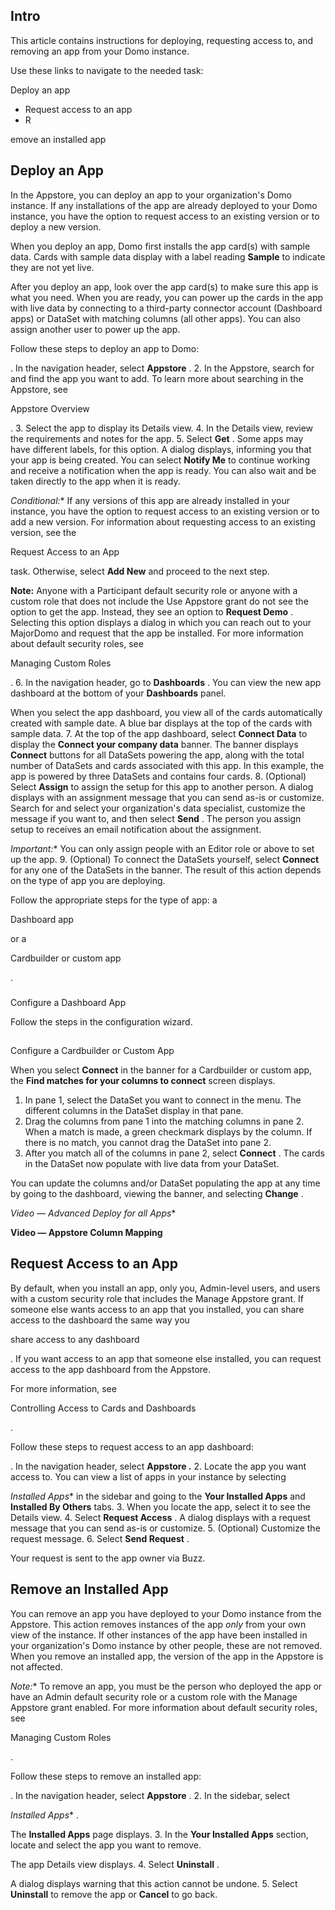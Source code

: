 

Intro
-------

This article contains instructions for deploying, requesting access to, and removing an app from your Domo instance.


 Use these links to navigate to the needed task:

 Deploy an app
* Request access to an app
* R


 emove an installed app

Deploy an App
-----------------

In the Appstore, you can deploy an app to your organization's Domo instance. If any installations of the app are already deployed to your Domo instance, you have the option to request access to an existing version or to deploy a new version.


 When you deploy an app, Domo first installs the app card(s) with sample data. Cards with sample data display with a label reading
 **Sample**
 to indicate they are not yet live.

After you deploy an app, look over the app card(s) to make sure this app is what you need. When you are ready, you can power up the cards in the app with live data by connecting to a third-party connector account (Dashboard apps) or DataSet with matching columns (all other apps). You can also assign another user to power up the app.


 Follow these steps to deploy an app to Domo:

. In the navigation header, select
 **Appstore**
 .
2. In the Appstore, search for and find the app you want to add. To learn more about searching in the Appstore, see

Appstore Overview

.
3. Select the app to display its Details view.
4. In the Details view, review the requirements and notes for the app.
5. Select
 **Get**
 . Some apps may have different labels, for this option. A dialog displays, informing you that your app is being created. You can select
 **Notify Me**
 to continue working and receive a notification when the app is ready. You can also wait and be taken directly to the app when it is ready.

*Conditional:**
 If any versions of this app are already installed in your instance, you have the option to request access to an existing version or to add a new version. For information about requesting access to an existing version, see the

Request Access to an App

task. Otherwise, select
 **Add New**
 and proceed to the next step.


**Note:**
 Anyone with a Participant default security role or anyone with a custom role that does not include the Use Appstore grant do not see the option to get the app. Instead, they see an option to
 **Request Demo**
 . Selecting this option displays a dialog in which you can reach out to your MajorDomo and request that the app be installed. For more information about default security roles, see

Managing Custom Roles

.
6. In the navigation header, go to
 **Dashboards**
 . You can view the new app dashboard at the bottom of your
 **Dashboards**
 panel.

When you select the app dashboard, you view all of the cards automatically created with sample date. A blue bar displays at the top of the cards with sample data.
7. At the top of the app dashboard, select
 **Connect Data**
 to display the
 **Connect your company data**
 banner. The banner displays
 **Connect**
 buttons for all DataSets powering the app, along with the total number of DataSets and cards associated with this app. In this example, the app is powered by three DataSets and contains four cards.
8. (Optional) Select
 **Assign**
 to assign the setup for this app to another person. A dialog displays with an assignment message that you can send as-is or customize. Search for and select your organization's data specialist, customize the message if you want to, and then select
 **Send**
 . The person you assign setup to receives an email notification about the assignment.

*Important:**
 You can only assign people with an Editor role or above to set up the app.
9. (Optional) To connect the DataSets yourself, select
 **Connect**
 for any one of the DataSets in the banner. The result of this action depends on the type of app you are deploying.

Follow the appropriate steps for the type of app: a

Dashboard app

or a

Cardbuilder or custom app

.


###


 Configure a Dashboard App

Follow the steps in the configuration wizard.

##


 Configure a Cardbuilder or Custom App

When you select
 **Connect**
 in the banner for a Cardbuilder or custom app, the
 **Find matches for your columns to connect**
 screen displays.


1. In pane 1, select the DataSet you want to connect in the menu. The different columns in the DataSet display in that pane.
2. Drag the columns from pane 1 into the matching columns in pane 2. When a match is made, a green checkmark displays by the column. If there is no match, you cannot drag the DataSet into pane 2.
3. After you match all of the columns in pane 2, select
 **Connect**
 . The cards in the DataSet now populate with live data from your DataSet.


 You can update the columns and/or DataSet populating the app at any time by going to the dashboard, viewing the banner, and selecting
 **Change**
 .

*Video — Advanced Deploy for all Apps**


**Video — Appstore Column Mapping**


 Request Access to an App
----------------------------

By default, when you install an app, only you, Admin-level users, and users with a custom security role that includes the Manage Appstore grant. If someone else wants access to an app that you installed, you can share access to the dashboard the same way you

share access to any dashboard

. If you want access to an app that someone else installed, you can request access to the app dashboard from the Appstore.


 For more information, see

Controlling Access to Cards and Dashboards

.


 Follow these steps to request access to an app dashboard:

. In the navigation header, select
 **Appstore
 **.****
2. Locate the app you want access to. You can view a list of apps in your instance by selecting

*Installed Apps**
 in the sidebar and going to the
 **Your Installed Apps**
 and
 **Installed By Others**
 tabs.
3. When you locate the app, select it to see the Details view.
4. Select
 **Request Access**
 . A dialog displays with a request message that you can send as-is or customize.
5. (Optional) Customize the request message.
6. Select
 **Send Request**
 .


 Your request is sent to the app owner via Buzz.

Remove an Installed App
---------------------------

You can remove an app you have deployed to your Domo instance from the Appstore. This action removes instances of the app
 *only*
 from your own view of the instance. If other instances of the app have been installed in your organization's Domo instance by other people, these are not removed. When you remove an installed app, the version of the app in the Appstore is not affected.

*Note:**
 To remove an app, you must be the person who deployed the app or have an Admin default security role or a custom role with the Manage Appstore grant enabled. For more information about default security roles, see

Managing Custom Roles

.

Follow these steps to remove an installed app:

. In the navigation header, select
 **Appstore**
 .
2. In the sidebar, select

*Installed Apps**
 .


 The
 **Installed Apps**
 page displays.
3. In the
 **Your Installed Apps**
 section, locate and select the app you want to remove.


 The app Details view displays.
4. Select
 **Uninstall**
 .


 A dialog displays warning that this action cannot be undone.
5. Select
 **Uninstall**
 to remove the app or
 **Cancel**
 to go back.


